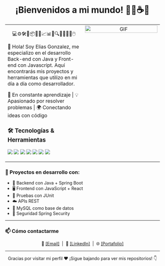 <h1 align="center" border="none">¡Bienvenidos a mi mundo! 👨‍💻☕🚀</h1>
<table width="100%" border="0">
  <tr> 
    <td width="50%" valign="top" border="0">

<p align="center">
  💻⚙️🛠️🔧📦🧠📘📈📊💡🔍📌🚦🎯🧩🖱️
</p>

<p align="start">
  👋 Hola! Soy Elias Gonzalez, me especializo en el desarrollo Back-end con Java y Front-end con Javascript. Aquí encontrarás mis proyectos y herramientas que utilizo en mi día a día como desarrollador.
</p>

<p align="start">
  🎯 En constante aprendizaje | 💡 Apasionado por resolver problemas | 🌍 Conectando ideas con código
</p>

<h3 align="start">🛠️ Tecnologías & Herramientas</h3>

<p align="start">
  <img src="https://img.shields.io/badge/Java-ED8B00?style=for-the-badge&logo=openjdk&logoColor=white"/>
  <img src="https://img.shields.io/badge/SpringBoot-6DB33F?style=for-the-badge&logo=springboot&logoColor=white"/>
  <img src="https://img.shields.io/badge/react-white?style=for-the-badge&logo=react&logoColor=blue"/>
  <img src="https://img.shields.io/badge/Maven-C71A36?style=for-the-badge&logo=apachemaven&logoColor=white"/>
  <img src="https://img.shields.io/badge/MySQL-4479A1?style=for-the-badge&logo=mysql&logoColor=white"/>  
  <img src="https://img.shields.io/badge/GitHub-181717?style=for-the-badge&logo=github&logoColor=white"/>
  <img src="https://img.shields.io/badge/Docker-2496ED?style=for-the-badge&logo=docker&logoColor=white"/>
</p>
    </td>    
    <td width="50%" align="center" valign="top">
      <img src="https://media.giphy.com/media/qgQUggAC3Pfv687qPC/giphy.gif" width="100%" alt="GIF"/>
    </td>
  </tr>
</table>


### 🚧 Proyectos en desarrollo con:
- 🔨 Backend con Java + Spring Boot
- 🖥️ Frontend con JavaScript + React
- 🧪 Pruebas con JUnit
- ☁️ APIs REST
- 🐬 MySQL como base de datos
- 🔐 Seguridad Spring Security

---

### 📫 Cómo contactarme
<p align="center">
  📧 <a href="mailto:elias.d.gonzalez25@gmail.com">[Email]</a> &nbsp;|&nbsp;
  💼 <a href="https://www.linkedin.com/in/elias-gz/" target="_blank">[LinkedIn]</a> &nbsp;|&nbsp;
  🌐 <a href="https://portfolio-eliasgz.netlify.app/" target="_blank">[Portafolio]</a>
</p>

---

<p align="center">Gracias por visitar mi perfil ❤️ ¡Sigue bajando para ver mis repositorios! 👇</p>

